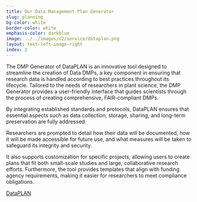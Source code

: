 ```yaml
---
title: Our Data Management Plan Generator
slug: planning 
bg-color: white
border-color: white
emphasis-color: darkblue
image: ../../images/v2/service/dataplan.png
layout: text-left-image-right
index: 2
---
```


The DMP Generator of DataPLAN is an innovative tool designed to streamline the creation of Data DMPs, a key component in ensuring that research data is handled according to best practices throughout its lifecycle. 
Tailored to the needs of researchers in plant science, the DMP Generator provides a user-friendly interface that guides scientists through the process of creating comprehensive, FAIR-compliant DMPs. 

By integrating established standards and protocols, DataPLAN ensures that essential aspects such as data collection, storage, sharing, and long-term preservation are fully addressed. 

Researchers are prompted to detail how their data will be documented, how it will be made accessible for future use, and what measures will be taken to safeguard its integrity and security. 

It also supports customization for specific projects, allowing users to create plans that fit both small-scale studies and large, collaborative research efforts. 
Furthermore, the tool provides templates that align with funding agency requirements, making it easier for researchers to meet compliance obligations. 

[DataPLAN](https://dmpg.nfdi4plants.org/)